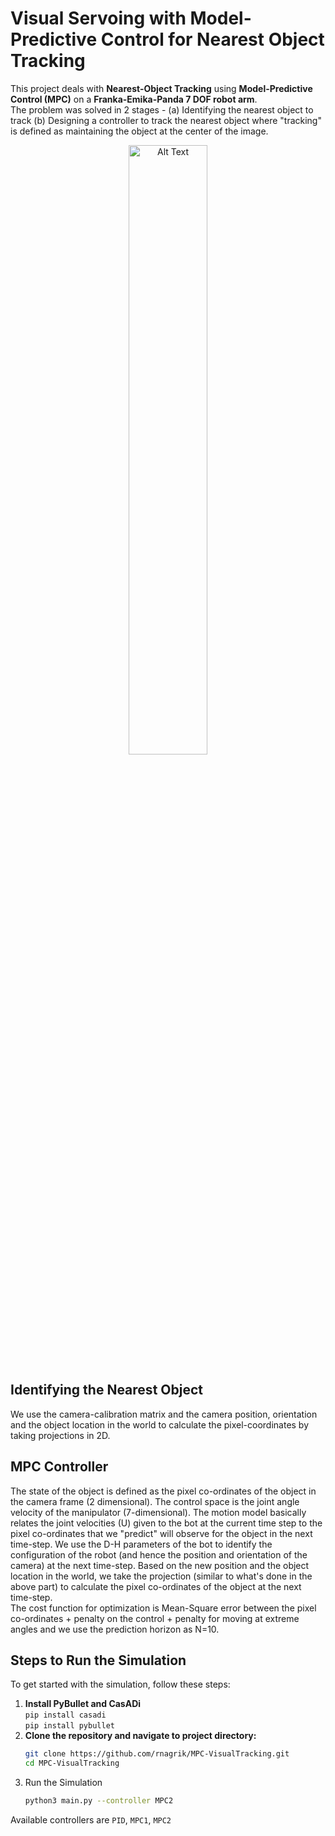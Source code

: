# Visual Servoing with Model-Predictive Control for Nearest Object Tracking

This project deals with **Nearest-Object Tracking** using **Model-Predictive Control (MPC)** on a **Franka-Emika-Panda 7 DOF robot arm**.<br>
The problem was solved in 2 stages - (a) Identifying the nearest object to track (b) Designing a controller to track the nearest object where "tracking" is defined as maintaining the object at the center of the image. 

<p align="center">
  <img src="https://github.com/rnagrik/MPC-VisualTracking/blob/master/Results/MPC2.gif" alt="Alt Text" width="50%">
</p>

## Identifying the Nearest Object <br>
We use the camera-calibration matrix and the camera position, orientation and the object location in the world to calculate the pixel-coordinates by taking projections in 2D. 

## MPC Controller
The state of the object is defined as the pixel co-ordinates of the object in the camera frame (2 dimensional). The control space is the joint angle velocity of the manipulator (7-dimensional). The motion model basically relates the joint velocities (U) given to the bot at the current time step to the pixel co-ordinates that we "predict" will observe for the object in the next time-step. We use the D-H parameters of the bot to identify the configuration of the robot (and hence the position and orientation of the camera) at the next time-step. Based on the new position and the object location in the world, we take the projection (similar to what's done in the above part) to calculate the pixel co-ordinates of the object at the next time-step. <br>
The cost function for optimization is Mean-Square error between the pixel co-ordinates + penalty on the control + penalty for moving at extreme angles and we use the prediction horizon as N=10.

## Steps to Run the Simulation

To get started with the simulation, follow these steps:

1. **Install PyBullet and CasADi**<br>
   `pip install casadi`<br>
   `pip install pybullet` <br>
3. **Clone the repository and navigate to project directory:**
   ```bash
   git clone https://github.com/rnagrik/MPC-VisualTracking.git
   cd MPC-VisualTracking
   
4. Run the Simulation
   ```bash
   python3 main.py --controller MPC2
Available controllers are `PID`, `MPC1`, `MPC2`
